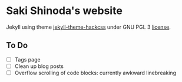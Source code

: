 # Saki Shinoda's website

Jekyll using theme [jekyll-theme-hackcss](https://github.com/wemake-services/jekyll-theme-hackcss/) under GNU PGL 3  [license](https://github.com/wemake-services/jekyll-theme-hackcss/blob/3cbe97b71a56a19eba386dd928e125b71e50c71e/LICENSE).

## To Do
* [ ] Tags page
* [ ] Clean up blog posts
* [ ] Overflow scrolling of code blocks: currently awkward linebreaking
